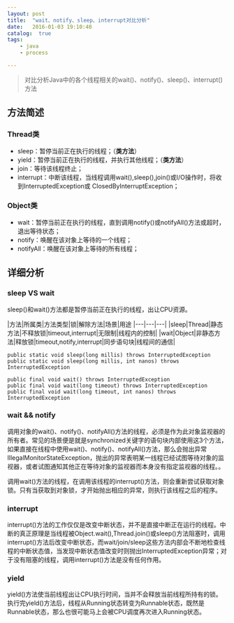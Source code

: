 ```yaml
---
layout: post
title:  "wait、notify、sleep、interrupt对比分析"
date:   2016-01-03 19:10:40
catalog:  true
tags:
    - java
    - process

---
```


> 对比分析Java中的各个线程相关的wait()、notify()、sleep()、interrupt()方法

## 方法简述

### Thread类

- sleep：暂停当前正在执行的线程；（**类方法**）
- yield：暂停当前正在执行的线程，并执行其他线程；（**类方法**）
- join：等待该线程终止；
- interrupt：中断该线程，当线程调用wait(),sleep(),join()或I/O操作时，将收到InterruptedException或 ClosedByInterruptException；


### Object类

- wait：暂停当前正在执行的线程，直到调用notify()或notifyAll()方法或超时，退出等待状态；
- notify：唤醒在该对象上等待的一个线程；
- notifyAll：唤醒在该对象上等待的所有线程；

## 详细分析

### sleep VS wait

sleep()和wait()方法都是暂停当前正在执行的线程，出让CPU资源。

|方法|所属类|方法类型|锁|解除方法|场景|用途
|---|---|---|
|sleep|Thread|静态方法|不释放锁|timeout,interrupt|无限制|线程内的控制|
|wait|Object|非静态方法|释放锁|timeout,notify,interrupt|同步语句块|线程间的通信|

	public static void sleep(long millis) throws InterruptedException
	public static void sleep(long millis, int nanos) throws InterruptedException
	
	public final void wait() throws InterruptedException
	public final void wait(long timeout) throws InterruptedException
	public final void wait(long timeout, int nanos) throws InterruptedException

### wait && notify
调用对象的wait()、notify()、notifyAll()方法的线程，必须是作为此对象监视器的所有者。常见的场景便是就是synchronized关键字的语句块内部使用这3个方法，如果直接在线程中使用wait()、notify()、notifyAll()方法，那么会抛出异常IllegalMonitorStateException，抛出的异常表明某一线程已经试图等待对象的监视器，或者试图通知其他正在等待对象的监视器而本身没有指定监视器的线程。。

调用wait()方法的线程，在调用该线程的interrupt()方法，则会重新尝试获取对象锁。只有当获取到对象锁，才开始抛出相应的异常，则执行该线程之后的程序。

### interrupt

interrupt()方法的工作仅仅是改变中断状态，并不是直接中断正在运行的线程。中断的真正原理是当线程被Object.wait(),Thread.join()或sleep()方法阻塞时，调用interrupt()方法后改变中断状态，而wait/join/sleep这些方法内部会不断地检查线程的中断状态值，当发现中断状态值改变时则抛出InterruptedException异常；对于没有阻塞的线程，调用interrupt()方法是没有任何作用。

### yield

yield()方法使当前线程出让CPU执行时间，当并不会释放当前线程所持有的锁。执行完yield()方法后，线程从Running状态转变为Runnable状态，既然是Runnable状态，那么也很可能马上会被CPU调度再次进入Running状态。
